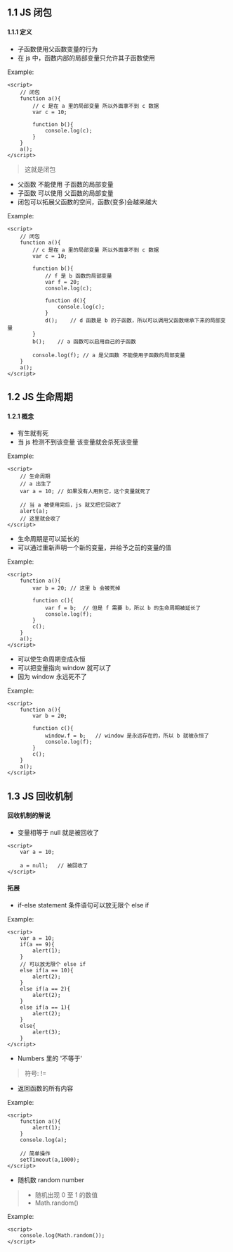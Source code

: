 ## 1.1 JS 闭包

#### 1.1.1 定义
+ 子函数使用父函数变量的行为
+ 在 js 中，函数内部的局部变量只允许其子函数使用

Example:
```
<script>
    // 闭包
    function a(){
        // c 是在 a 里的局部变量 所以外面拿不到 c 数据
        var c = 10;

        function b(){
            console.log(c);
        }
    }
    a();
</script>
```
> 这就是闭包

+ 父函数 不能使用 子函数的局部变量
+ 子函数 可以使用 父函数的局部变量
+ 闭包可以拓展父函数的空间，函数(变多)会越来越大

Example:
```
<script>
    // 闭包
    function a(){
        // c 是在 a 里的局部变量 所以外面拿不到 c 数据
        var c = 10;

        function b(){
            // f 是 b 函数的局部变量
            var f = 20;
            console.log(c);

            function d(){
                console.log(c);
            }
            d();    // d 函数是 b 的子函数，所以可以调用父函数继承下来的局部变量
        }
        b();    // a 函数可以启用自己的子函数

        console.log(f); // a 是父函数 不能使用子函数的局部变量
    }
    a();
</script>
```



## 1.2 JS 生命周期

#### 1.2.1 概念
+ 有生就有死
+ 当 js 检测不到该变量 该变量就会杀死该变量

Example:
```
<script>
    // 生命周期
    // a 出生了
    var a = 10; // 如果没有人用到它，这个变量就死了

    // 当 a 被使用完后，js 就又把它回收了
    alert(a);
    // 这里就会收了
</script>
```

+ 生命周期是可以延长的
+ 可以通过重新声明一个新的变量，并给予之前的变量的值

Example:
```
<script>
    function a(){
        var b = 20; // 这里 b 会被死掉

        function c(){
            var f = b;  // 但是 f 需要 b，所以 b 的生命周期被延长了
            console.log(f);
        }
        c();
    }
    a();
</script>
```

+ 可以使生命周期变成永恒
+ 可以把变量指向 window 就可以了
+ 因为 window 永远死不了

Example:
```
<script>
    function a(){
        var b = 20;

        function c(){
            window.f = b;   // window 是永远存在的，所以 b 就被永恒了
            console.log(f);
        }
        c();
    }   
    a();
</script>
```


## 1.3 JS 回收机制

#### 回收机制的解说
+ 变量相等于 null 就是被回收了

```
<script>
    var a = 10;

    a = null;   // 被回收了
</script>
```

#### 拓展
+ if-else statement 条件语句可以放无限个 else if

Example:
```
<script>
    var a = 10;
    if(a == 9){
        alert(1);
    }
    // 可以放无限个 else if
    else if(a == 10){
        alert(2);
    }
    else if(a == 2){
        alert(2);
    }
    else if(a == 1){
        alert(2);
    }
    else{
        alert(3);
    }
</script>
```

+ Numbers 里的 '不等于'
> 符号: !=

+ 返回函数的所有内容

Example:
```
<script>
    function a(){
        alert(1);
    }
    console.log(a);

    // 简单操作
    setTimeout(a,1000);
</script>
```

+ 随机数 random number
> + 随机出现 0 至 1 的数值
> + Math.random()

Example:
```
<script>
    console.log(Math.random());
</script>
```










